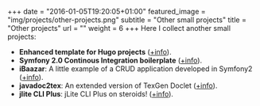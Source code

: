 +++
date = "2016-01-05T19:20:05+01:00"
featured_image = "img/projects/other-projects.png"
subtitle = "Other small projects"
title = "Other projects"
url = ""
weight = 6
+++
Here I collect another small projects:

* **Enhanced template for Hugo projects** ([+info](https://github.com/csuarez/hugo-gulp-template)).
* **Symfony 2.0 Continous Integration boilerplate** ([+info](https://github.com/csuarez/symfony2-ci-example)).
* **iBaazar**: A little example of a CRUD application developed in Symfony2 ([+info](https://github.com/csuarez/ibazaar)).
* **javadoc2tex**: An extended version of TexGen Doclet ([+info](https://github.com/csuarez/javadoc2tex)).
* **jlite CLI Plus**: jLite CLI Plus on steroids! ([+info](https://github.com/csuarez/jlite-cli-plus)).
